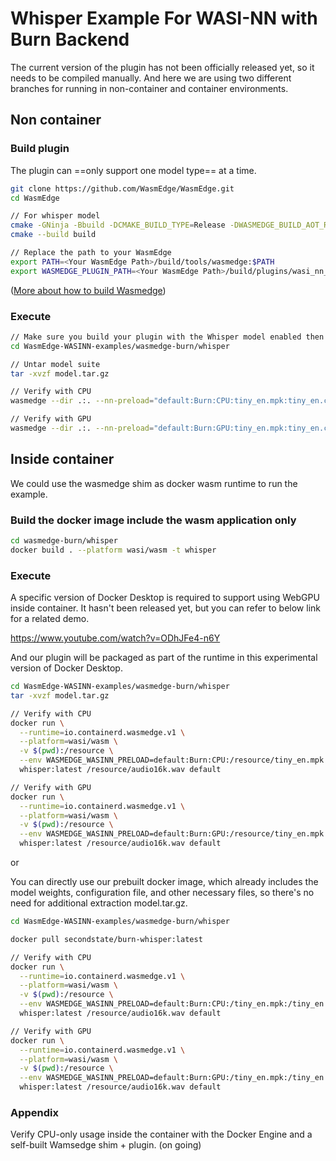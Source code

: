 # Whisper Example For WASI-NN with Burn Backend

The current version of the plugin has not been officially released yet, so it needs to be compiled manually. And here we are using two different branches for running in non-container and container environments.

## Non container

### Build plugin

The plugin can ==only support one model type== at a time.

```bash
git clone https://github.com/WasmEdge/WasmEdge.git
cd WasmEdge

// For whisper model
cmake -GNinja -Bbuild -DCMAKE_BUILD_TYPE=Release -DWASMEDGE_BUILD_AOT_RUNTIME=OFF -DWASMEDGE_PLUGIN_WASI_NN_RUST_MODEL=whisper
cmake --build build

// Replace the path to your WasmEdge
export PATH=<Your WasmEdge Path>/build/tools/wasmedge:$PATH
export WASMEDGE_PLUGIN_PATH=<Your WasmEdge Path>/build/plugins/wasi_nn_rust
```
([More about how to build Wasmedge](https://wasmedge.org/docs/contribute/source/os/linux/))

### Execute

```bash
// Make sure you build your plugin with the Whisper model enabled then
cd WasmEdge-WASINN-examples/wasmedge-burn/whisper

// Untar model suite
tar -xvzf model.tar.gz

// Verify with CPU
wasmedge --dir .:. --nn-preload="default:Burn:CPU:tiny_en.mpk:tiny_en.cfg:tokenizer.json:en" wasmedge-wasinn-example-whisper.wasm audio16k.wav default

// Verify with GPU
wasmedge --dir .:. --nn-preload="default:Burn:GPU:tiny_en.mpk:tiny_en.cfg:tokenizer.json:en" wasmedge-wasinn-example-whisper.wasm audio16k.wav default
```

## Inside container

We could use the wasmedge shim as docker wasm runtime to run the example.

### Build the docker image include the wasm application only

```bash
cd wasmedge-burn/whisper
docker build . --platform wasi/wasm -t whisper
```

### Execute

A specific version of Docker Desktop is required to support using WebGPU inside container. 
It hasn't been released yet, but you can refer to below link for a related demo.

https://www.youtube.com/watch?v=ODhJFe4-n6Y

And our plugin will be packaged as part of the runtime in this experimental version of Docker Desktop.

```bash
cd WasmEdge-WASINN-examples/wasmedge-burn/whisper
tar -xvzf model.tar.gz

// Verify with CPU
docker run \
  --runtime=io.containerd.wasmedge.v1 \
  --platform=wasi/wasm \
  -v $(pwd):/resource \
  --env WASMEDGE_WASINN_PRELOAD=default:Burn:CPU:/resource/tiny_en.mpk:/resource/tiny_en.cfg:/resource/tokenizer.json:en \
  whisper:latest /resource/audio16k.wav default

// Verify with GPU
docker run \
  --runtime=io.containerd.wasmedge.v1 \
  --platform=wasi/wasm \
  -v $(pwd):/resource \
  --env WASMEDGE_WASINN_PRELOAD=default:Burn:GPU:/resource/tiny_en.mpk:/resource/tiny_en.cfg:/resource/tokenizer.json:en \
  whisper:latest /resource/audio16k.wav default
```

or 

You can directly use our prebuilt docker image, which already includes the model weights, configuration file, and other necessary files, so there's no need for additional extraction model.tar.gz.

```bash
cd WasmEdge-WASINN-examples/wasmedge-burn/whisper

docker pull secondstate/burn-whisper:latest

// Verify with CPU
docker run \
  --runtime=io.containerd.wasmedge.v1 \
  --platform=wasi/wasm \
  -v $(pwd):/resource \
  --env WASMEDGE_WASINN_PRELOAD=default:Burn:CPU:/tiny_en.mpk:/tiny_en.cfg:/tokenizer.json:en \
  whisper:latest /resource/audio16k.wav default

// Verify with GPU
docker run \
  --runtime=io.containerd.wasmedge.v1 \
  --platform=wasi/wasm \
  -v $(pwd):/resource \
  --env WASMEDGE_WASINN_PRELOAD=default:Burn:GPU:/tiny_en.mpk:/tiny_en.cfg:/tokenizer.json:en \
  whisper:latest /resource/audio16k.wav default
```

### Appendix

Verify CPU-only usage inside the container with the Docker Engine and a self-built Wamsedge shim + plugin. (on going)